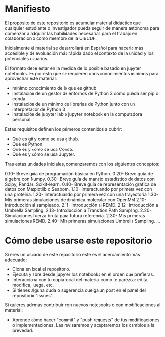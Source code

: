 # Manifiesto

El propósito de este repositorio es acumular material didáctico que cualquier estudiante o
investigador pueda seguir de manera autónoma para comenzar a adquirir las habilidades necesarias
para el trabajo en colaboración o como miembro de la UIBCDF.

Inicialmente el material se desarrollará en Español para hacerlo más accesible y de evoluación más
rápida dado el contexto de la unidad y los potenciales usuarios.

El formato debe estar en la medida de lo posible basado en jupyter notebooks.
Es por esto que se requieren unos conocimientos mínimos para aprovechar este material:

- mínimo conocimiento de lo que es github
- instalación de un gestor de entornos de Python 3 como pueda ser pip o conda
- instalación de un mínimo de librerías de Python junto con un interpretador de Python 3
- instalación de jupyter lab o jupyter notebook en la computadora personal

Estas requisitos definen los primeros contenidos a cubrir:

- Qué es git y como se usa github.
- Qué es Python.
- Qué es y cómo se usa Conda.
- Qué es y cómo se usa Jupyter.

Tras estas unidades iniciales, comenzaremos con los siguientes conceptos:

0.10- Breve guia de programación básica en Python.
0.20- Breve guía de algebra con Numpy.
0.30- Breve guía de manejo estadístico de datos con Scipy, Pandas, Scikit-learn.
0.40- Breve guía de representación gráfica de datos con Matplotlib o Seaborn.
1.10- Interactuando por primera vez con una proteína.
1.20- Interactuando por primera vez con una trayectoria
1.30- Mis primeras simulaciones de dinámica molecular con OpenMM
2.10- Introducción al sampleado.
2.11- Introducción al REMD.
2.12- Introducción a Umbrella Sampling.
2.13- Introducción a Transition Path Sampling.
2.20- Simulaciones fuerza bruta para futura referencia.
2.30- Mis primeras simulaciones REMD.
2.40- Mis primeras simulaciones Umbrella Sampling.
...

# Cómo debe usarse este repositorio

Si eres un usuario de este repositorio este es el acercamiento más adecuado:

- Clona en local el repositorio.
- Ejecuta y abre desde jupyter los notebooks en el orden que prefieras.
- Interacciona con tu copia local del material como te parezca: edita, modifica, juega, etc.
- Si tienes alguna duda o sugerencia cuelga un post en el panel del repositorio "Issues".

Si quieres además contribuir con nuevos notebooks o con modificaciones al material:

- Aprende cómo hacer "commit" y "push requests" de tus modificaciones o implementaciones. Las
  revisaremos y aceptaremos los cambios a la brevedad.


